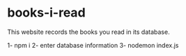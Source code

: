 # books-i-read
This website records the books you read in its database.

1- npm i
2- enter database information
3- nodemon index.js
